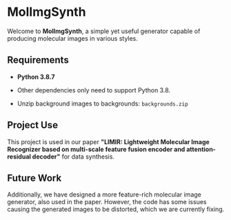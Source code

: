 # MolImgSynth

Welcome to **MolImgSynth**, a simple yet useful generator capable of producing molecular images in various styles.

## Requirements
- **Python 3.8.7**

- Other dependencies only need to support Python 3.8.

- Unzip background images to backgrounds:
  `backgrounds.zip`


## Project Use
This project is used in our paper **"LIMIR: Lightweight Molecular Image Recognizer based on multi-scale feature fusion encoder and attention-residual decoder"** for data synthesis.

## Future Work
Additionally, we have designed a more feature-rich molecular image generator, also used in the paper. However, the code has some issues causing the generated images to be distorted, which we are currently fixing.

